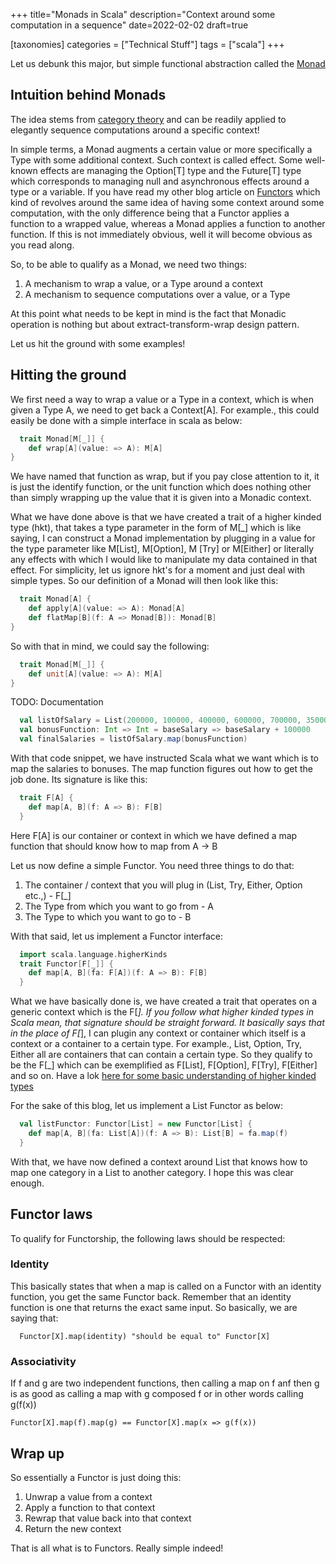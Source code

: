 +++
title="Monads in Scala"
description="Context around some computation in a sequence"
date=2022-02-02
draft=true

[taxonomies]
categories = ["Technical Stuff"]
tags = ["scala"]
+++


Let us debunk this major, but simple functional abstraction called the [Monad](https://en.wikipedia.org/wiki/Monad_(category_theory))

## Intuition behind Monads

The idea stems from [category theory](https://en.wikipedia.org/wiki/Category_theory) and can be readily applied to elegantly
sequence computations around a specific context!

In simple terms, a Monad augments a certain value or more specifically a Type with some additional context. Such context is called effect. 
Some well-known effects are managing the Option[T] type and the Future[T] type which corresponds to managing null and asynchronous effects around
a type or a variable. If you have read my other blog article on [Functors](./scala-monads.md) which kind of revolves around the same idea of having
some context around some computation, with the only difference being that a Functor applies a function to a wrapped value, whereas a Monad
applies a function to another function. If this is not immediately obvious, well it will become obvious as you read along.

So, to be able to qualify as a Monad, we need two things:

1. A mechanism to wrap a value, or a Type around a context
2. A mechanism to sequence computations over a value, or a Type

At this point what needs to be kept in mind is the fact that Monadic operation is nothing but about extract-transform-wrap design pattern.

Let us hit the ground with some examples!

## Hitting the ground

We first need a way to wrap a value or a Type in a context, which is when given a Type A, we need to get back a Context[A]. For example.,
this could easily be done with a simple interface in scala as below:

```scala
  trait Monad[M[_]] {
    def wrap[A](value: => A): M[A]
}
```

We have named that function as wrap, but if you pay close attention to it, it is just the identify function, or the unit function which
does nothing other than simply wrapping up the value that it is given into a Monadic context.

What we have done above is that we have created a trait of a higher kinded type (hkt), that takes a type parameter in the form of M[_] which
is like saying, I can construct a Monad implementation by plugging in a value for the type parameter like M[List], M[Option], M [Try] or M[Either] or
literally any effects with which I would like to manipulate my data contained in that effect. For simplicity, let us ignore hkt's for a 
moment and just deal with simple types. So our definition of a Monad will then look like this:

```scala
  trait Monad[A] {
    def apply[A](value: => A): Monad[A]
    def flatMap[B](f: A => Monad[B]): Monad[B]
}
```

 So with that in mind, we could say the 
following:

```scala
  trait Monad[M[_]] {
    def unit[A](value: => A): M[A]
}
```

TODO: Documentation

```scala
  val listOfSalary = List(200000, 100000, 400000, 600000, 700000, 350000)
  val bonusFunction: Int => Int = baseSalary => baseSalary + 100000
  val finalSalaries = listOfSalary.map(bonusFunction)
```

With that code snippet, we have instructed Scala what we want which is to map the salaries to bonuses. The map function figures
out how to get the job done. Its signature is like this:

```scala
  trait F[A] {
    def map[A, B](f: A => B): F[B]
  }
```

Here F[A] is our container or context in which we have defined a map function that should know how to map from A -> B

Let us now define a simple Functor. You need three things to do that:

1. The container / context that you will plug in (List, Try, Either, Option etc.,) - F[_]
2. The Type from which you want to go from - A
3. The Type to which you want to go to - B

With that said, let us implement a Functor interface:

```scala
  import scala.language.higherKinds
  trait Functor[F[_]] {
    def map[A, B](fa: F[A])(f: A => B): F[B]
  }
```

What we have basically done is, we have created a trait that operates on a generic context which is the F[_]. If you follow what
higher kinded types in Scala mean, that signature should be straight forward. It basically says that in the place of F[_], I can plugin
any context or container which itself is a context or a container to a certain type. For example., List, Option, Try, Either all are
containers that can contain a certain type. So they qualify to be the F[_] which can be exemplified as F[List], F[Option], F[Try], F[Either]
and so on. Have a lok [here for some basic understanding of higher kinded types](https://typelevel.org/blog/2016/08/21/hkts-moving-forward.html)

For the sake of this blog, let us implement a List Functor as below:

```scala
  val listFunctor: Functor[List] = new Functor[List] {
    def map[A, B](fa: List[A])(f: A => B): List[B] = fa.map(f)
  }
```

With that, we have now defined a context around List that knows how to map one category in a List to another category. I hope this
was clear enough.

## Functor laws

To qualify for Functorship, the following laws should be respected:

### Identity
This basically states that when a map is called on a Functor with an identity function, you get the same Functor back. Remember
that an identity function is one that returns the exact same input. So basically, we are saying that:

```
  Functor[X].map(identity) "should be equal to" Functor[X]
```

### Associativity
If f and g are two independent functions, then calling a map on f anf then g is as good as calling a map with g composed f or in other words
calling g(f(x))

```
Functor[X].map(f).map(g) == Functor[X].map(x => g(f(x))
```

## Wrap up
So essentially a Functor is just doing this:

1. Unwrap a value from a context
2. Apply a function to that context
3. Rewrap that value back into that context
4. Return the new context

That is all what is to Functors. Really simple indeed!